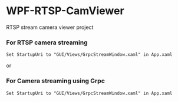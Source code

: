 # WPF-RTSP-CamViewer
RTSP stream camera viewer project

### For RTSP camera streaming
```
Set StartupUri to "GUI/Views/GrpcStreamWindow.xaml" in App.xaml
```
or

### For Camera streaming using Grpc
```
Set StartupUri to "GUI/Views/GrpcStreamWindow.xaml" in App.xaml
```
